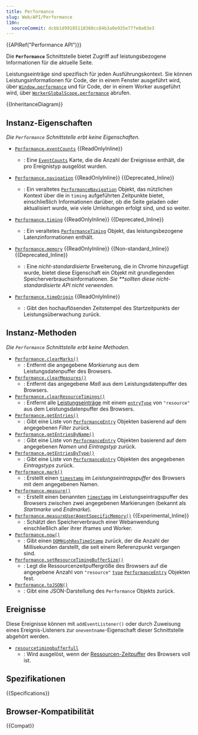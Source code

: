 ```yaml
---
title: Performance
slug: Web/API/Performance
l10n:
  sourceCommit: dcbb1d99185118360cc84b3a0e935e77fe0a03e3
---
```


{{APIRef("Performance API")}}

Die **`Performance`** Schnittstelle bietet Zugriff auf leistungsbezogene Informationen für die aktuelle Seite.

Leistungseinträge sind spezifisch für jeden Ausführungskontext. Sie können Leistungsinformationen für Code, der in einem Fenster ausgeführt wird, über [`Window.performance`](/de/docs/Web/API/Window/performance) und für Code, der in einem Worker ausgeführt wird, über [`WorkerGlobalScope.performance`](/de/docs/Web/API/WorkerGlobalScope/performance) abrufen.

{{InheritanceDiagram}}

## Instanz-Eigenschaften

_Die `Performance` Schnittstelle erbt keine Eigenschaften._

- [`Performance.eventCounts`](/de/docs/Web/API/Performance/eventCounts) {{ReadOnlyInline}}

  - : Eine [`EventCounts`](/de/docs/Web/API/EventCounts) Karte, die die Anzahl der Ereignisse enthält, die pro Ereignistyp ausgelöst wurden.

- [`Performance.navigation`](/de/docs/Web/API/Performance/navigation) {{ReadOnlyInline}} {{Deprecated_Inline}}

  - : Ein veraltetes [`PerformanceNavigation`](/de/docs/Web/API/PerformanceNavigation) Objekt, das nützlichen Kontext über die in `timing` aufgeführten Zeitpunkte bietet, einschließlich Informationen darüber, ob die Seite geladen oder aktualisiert wurde, wie viele Umleitungen erfolgt sind, und so weiter.

- [`Performance.timing`](/de/docs/Web/API/Performance/timing) {{ReadOnlyInline}} {{Deprecated_Inline}}

  - : Ein veraltetes [`PerformanceTiming`](/de/docs/Web/API/PerformanceTiming) Objekt, das leistungsbezogene Latenzinformationen enthält.

- [`Performance.memory`](/de/docs/Web/API/Performance/memory) {{ReadOnlyInline}} {{Non-standard_Inline}} {{Deprecated_Inline}}
  - : Eine _nicht-standardisierte_ Erweiterung, die in Chrome hinzugefügt wurde, bietet diese Eigenschaft ein Objekt mit grundlegenden Speicherverbrauchsinformationen. _Sie **sollten diese nicht-standardisierte API nicht verwenden._
- [`Performance.timeOrigin`](/de/docs/Web/API/Performance/timeOrigin) {{ReadOnlyInline}}
  - : Gibt den hochauflösenden Zeitstempel des Startzeitpunkts der Leistungsüberwachung zurück.

## Instanz-Methoden

_Die `Performance` Schnittstelle erbt keine Methoden._

- [`Performance.clearMarks()`](/de/docs/Web/API/Performance/clearMarks)
  - : Entfernt die angegebene _Markierung_ aus dem Leistungsdatenpuffer des Browsers.
- [`Performance.clearMeasures()`](/de/docs/Web/API/Performance/clearMeasures)
  - : Entfernt das angegebene _Maß_ aus dem Leistungsdatenpuffer des Browsers.
- [`Performance.clearResourceTimings()`](/de/docs/Web/API/Performance/clearResourceTimings)
  - : Entfernt alle [Leistungseinträge](/de/docs/Web/API/PerformanceEntry) mit einem [`entryType`](/de/docs/Web/API/PerformanceEntry/entryType) von `"resource"` aus dem Leistungsdatenpuffer des Browsers.
- [`Performance.getEntries()`](/de/docs/Web/API/Performance/getEntries)
  - : Gibt eine Liste von [`PerformanceEntry`](/de/docs/Web/API/PerformanceEntry) Objekten basierend auf dem angegebenen _Filter_ zurück.
- [`Performance.getEntriesByName()`](/de/docs/Web/API/Performance/getEntriesByName)
  - : Gibt eine Liste von [`PerformanceEntry`](/de/docs/Web/API/PerformanceEntry) Objekten basierend auf dem angegebenen _Namen_ und _Eintragstyp_ zurück.
- [`Performance.getEntriesByType()`](/de/docs/Web/API/Performance/getEntriesByType)
  - : Gibt eine Liste von [`PerformanceEntry`](/de/docs/Web/API/PerformanceEntry) Objekten des angegebenen _Eintragstyps_ zurück.
- [`Performance.mark()`](/de/docs/Web/API/Performance/mark)
  - : Erstellt einen [`timestamp`](/de/docs/Web/API/DOMHighResTimeStamp) im _Leistungseintragspuffer_ des Browsers mit dem angegebenen Namen.
- [`Performance.measure()`](/de/docs/Web/API/Performance/measure)
  - : Erstellt einen benannten [`timestamp`](/de/docs/Web/API/DOMHighResTimeStamp) im Leistungseintragspuffer des Browsers zwischen zwei angegebenen Markierungen (bekannt als _Startmarke_ und _Endmarke_).
- [`Performance.measureUserAgentSpecificMemory()`](/de/docs/Web/API/Performance/measureUserAgentSpecificMemory) {{Experimental_Inline}}
  - : Schätzt den Speicherverbrauch einer Webanwendung einschließlich aller ihrer iframes und Worker.
- [`Performance.now()`](/de/docs/Web/API/Performance/now)
  - : Gibt einen [`DOMHighResTimeStamp`](/de/docs/Web/API/DOMHighResTimeStamp) zurück, der die Anzahl der Millisekunden darstellt, die seit einem Referenzpunkt vergangen sind.
- [`Performance.setResourceTimingBufferSize()`](/de/docs/Web/API/Performance/setResourceTimingBufferSize)
  - : Legt die Ressourcenzeitpuffergröße des Browsers auf die angegebene Anzahl von `"resource"` [`type`](/de/docs/Web/API/PerformanceEntry/entryType) [`PerformanceEntry`](/de/docs/Web/API/PerformanceEntry) Objekten fest.
- [`Performance.toJSON()`](/de/docs/Web/API/Performance/toJSON)
  - : Gibt eine JSON-Darstellung des `Performance` Objekts zurück.

## Ereignisse

Diese Ereignisse können mit `addEventListener()` oder durch Zuweisung eines Ereignis-Listeners zur `oneventname`-Eigenschaft dieser Schnittstelle abgehört werden.

- [`resourcetimingbufferfull`](/de/docs/Web/API/Performance/resourcetimingbufferfull_event)
  - : Wird ausgelöst, wenn der [Ressourcen-Zeitpuffer](/de/docs/Web/API/Performance/setResourceTimingBufferSize) des Browsers voll ist.

## Spezifikationen

{{Specifications}}

## Browser-Kompatibilität

{{Compat}}
